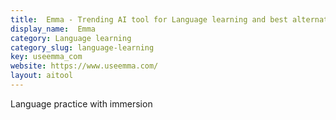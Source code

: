 ```yaml
---
title:  Emma - Trending AI tool for Language learning and best alternatives
display_name:  Emma
category: Language learning
category_slug: language-learning
key: useemma_com
website: https://www.useemma.com/
layout: aitool
---
```


Language practice with immersion
